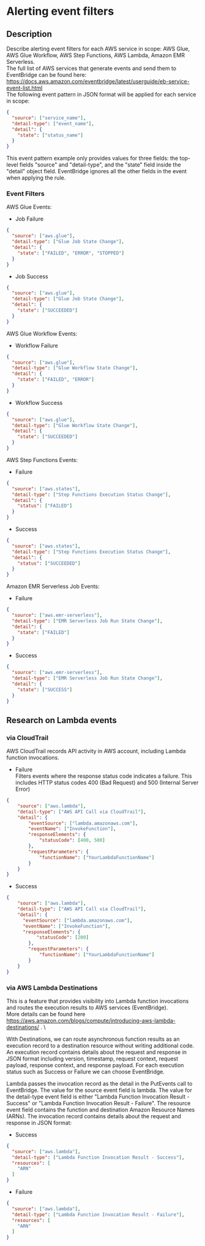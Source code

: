 # Alerting event filters 

## Description

Describe alerting event filters for each AWS service in scope: AWS Glue, AWS Glue Workflow, AWS Step Functions, AWS Lambda, Amazon EMR Serverless.\
The full list of AWS services that generate events and send them to EventBridge can be found here: https://docs.aws.amazon.com/eventbridge/latest/userguide/eb-service-event-list.html \
The following event pattern in JSON format will be applied for each service in scope:
```json
{
  "source": ["service_name"],
  "detail-type": ["event_name"],
  "detail": {
    "state": ["status_name"]
  }
}
```
This event pattern example only provides values for three fields: the top-level fields "source" and "detail-type", and the "state" field inside the "detail" object field. EventBridge ignores all the other fields in the event when applying the rule.

### Event Filters

AWS Glue Events:
- Job Failure
```json
{
  "source": ["aws.glue"],
  "detail-type": ["Glue Job State Change"],
  "detail": {   
    "state": ["FAILED", "ERROR", "STOPPED"]
  }
}
```
- Job Success
```json
{
  "source": ["aws.glue"],
  "detail-type": ["Glue Job State Change"],
  "detail": {   
    "state": ["SUCCEEDED"]
  }
}
```

AWS Glue Workflow Events:
- Workflow Failure
```json
{
  "source": ["aws.glue"],
  "detail-type": ["Glue Workflow State Change"],
  "detail": {
    "state": ["FAILED", "ERROR"]
  }
}
```

- Workflow Success
```json
{
  "source": ["aws.glue"],
  "detail-type": ["Glue Workflow State Change"],
  "detail": {
    "state": ["SUCCEEDED"]
  }
}
```

AWS Step Functions Events:
- Failure
```json
{  
  "source": ["aws.states"], 
  "detail-type": ["Step Functions Execution Status Change"],  
  "detail": {    
    "status": ["FAILED"]   
  }
}
```

- Success
```json
{  
  "source": ["aws.states"], 
  "detail-type": ["Step Functions Execution Status Change"],   
  "detail": {    
    "status": ["SUCCEEDED"]   
  }
}
```

Amazon EMR Serverless Job Events:
- Failure
```json
{
  "source": ["aws.emr-serverless"],
  "detail-type": ["EMR Serverless Job Run State Change"],
  "detail": {
    "state": ["FAILED"]
  }
}
```

- Success
```json
{
  "source": ["aws.emr-serverless"],
  "detail-type": ["EMR Serverless Job Run State Change"],
  "detail": {
    "state": ["SUCCESS"]
  }
}
```

## Research on Lambda events

### via CloudTrail
AWS CloudTrail records API activity in AWS account, including Lambda function invocations.

- Failure \
Filters events where the response status code indicates a failure. This includes HTTP status codes 400 (Bad Request) and 500 (Internal Server Error)
```json
{
    "source": ["aws.lambda"],
    "detail-type": ["AWS API Call via CloudTrail"],
    "detail": {
        "eventSource": ["lambda.amazonaws.com"],
        "eventName": ["InvokeFunction"],
        "responseElements": {
            "statusCode": [400, 500]
        },
        "requestParameters": {
            "functionName": ["YourLambdaFunctionName"]
        }
    }
}
```

- Success
```json
{
    "source": ["aws.lambda"],
    "detail-type": ["AWS API Call via CloudTrail"],
    "detail": {
      "eventSource": ["lambda.amazonaws.com"],
      "eventName": ["InvokeFunction"],
      "responseElements": {
           "statusCode": [200]
        },
        "requestParameters": {
            "functionName": ["YourLambdaFunctionName"]
        }
    }
}
```

### via AWS Lambda Destinations
This is a feature that provides visibility into Lambda function invocations and routes the execution results to AWS services (EventBridge). \
More details can be found here https://aws.amazon.com/blogs/compute/introducing-aws-lambda-destinations/ . \

With Destinations, we can route asynchronous function results as an execution record to a destination resource without writing additional code. An execution record contains details about the request and response in JSON format including version, timestamp, request context, request payload, response context, and response payload. For each execution status such as Success or Failure we can choose EventBridge.

Lambda passes the invocation record as the detail in the PutEvents call to EventBridge. The value for the source event field is lambda. The value for the detail-type event field is either "Lambda Function Invocation Result - Success" or "Lambda Function Invocation Result - Failure". The resource event field contains the function and destination Amazon Resource Names (ARNs).
The invocation record contains details about the request and response in JSON format:
- Success
```json
{
  "source": ["aws.lambda"],
  "detail-type": ["Lambda Function Invocation Result - Success"],
  "resources": [
    "ARN"
  ]
}
```
- Failure
```json
{
  "source": ["aws.lambda"],
  "detail-type": ["Lambda Function Invocation Result - Failure"],
  "resources": [
    "ARN"
  ]
}
```